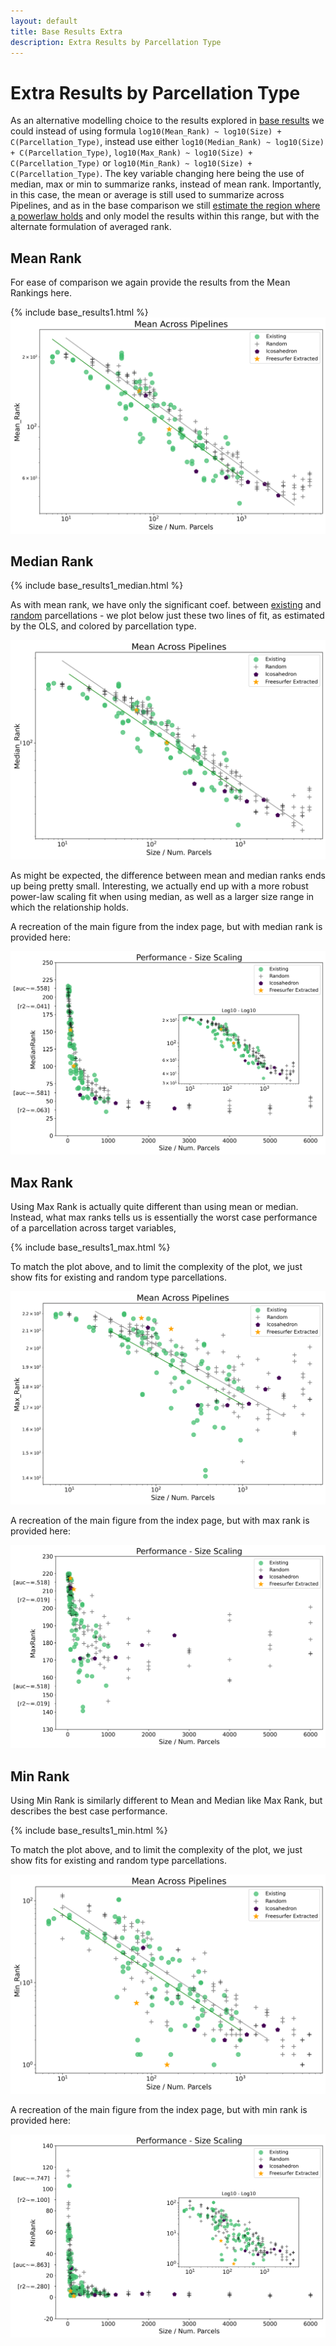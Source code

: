 ```yaml
---
layout: default
title: Base Results Extra
description: Extra Results by Parcellation Type
---
```


# Extra Results by Parcellation Type

As an alternative modelling choice to the results explored in [base results](./base_results.html) we could instead of using
formula `log10(Mean_Rank) ~ log10(Size) + C(Parcellation_Type)`, instead use either `log10(Median_Rank) ~ log10(Size) + C(Parcellation_Type)`,
`log10(Max_Rank) ~ log10(Size) + C(Parcellation_Type)` or `log10(Min_Rank) ~ log10(Size) + C(Parcellation_Type)`. The key variable changing here being
the use of median, max or min to summarize ranks, instead of mean rank. Importantly, in this case, the mean or average is still used to summarize across Pipelines, and as in
the base comparison we still [estimate the region where a powerlaw holds](./estimate_powerlaw.html) and only model the results within this range, but with the
alternate formulation of averaged rank.

## Mean Rank

For ease of comparison we again provide the results from the Mean Rankings here.

{% include base_results1.html %}
![fits](https://raw.githubusercontent.com/sahahn/parc_scaling/master/analyze/Figures/base_results_fit1.png)

## Median Rank

{% include base_results1_median.html %}

As with mean rank, we have only the significant coef. between [existing](./parcellations#existing-parcellations)
and [random](./parcellations#random-parcellations) parcellations - we plot
below just these two lines of fit, as estimated by the OLS, and colored by parcellation type.

![fits](https://raw.githubusercontent.com/sahahn/parc_scaling/master/analyze/Figures/base_results_fit1_median.png)

As might be expected, the difference between mean and median ranks ends up being pretty small. Interesting, we actually
end up with a more robust power-law scaling fit when using median, as well as a larger size range in which the relationship holds.

A recreation of the main figure from the index page, but with median rank is provided here:

![base](https://raw.githubusercontent.com/sahahn/parc_scaling/master/analyze/Figures/Figure2_median.png)

## Max Rank

Using Max Rank is actually quite different than using mean or median. Instead, what max ranks tells us is essentially the worst case performance of a parcellation across target variables, 

{% include base_results1_max.html %}

To match the plot above, and to limit the complexity of the plot, we just show fits for existing and random type parcellations.

![fits](https://raw.githubusercontent.com/sahahn/parc_scaling/master/analyze/Figures/base_results_fit1_max.png)

A recreation of the main figure from the index page, but with max rank is provided here:

![base](https://raw.githubusercontent.com/sahahn/parc_scaling/master/analyze/Figures/Figure2_max.png)

## Min Rank

Using Min Rank is similarly different to Mean and Median like Max Rank, but describes the best case performance.

{% include base_results1_min.html %}

To match the plot above, and to limit the complexity of the plot, we just show fits for existing and random type parcellations.

![fits](https://raw.githubusercontent.com/sahahn/parc_scaling/master/analyze/Figures/base_results_fit1_min.png)

A recreation of the main figure from the index page, but with min rank is provided here:

![base](https://raw.githubusercontent.com/sahahn/parc_scaling/master/analyze/Figures/Figure2_min.png)
